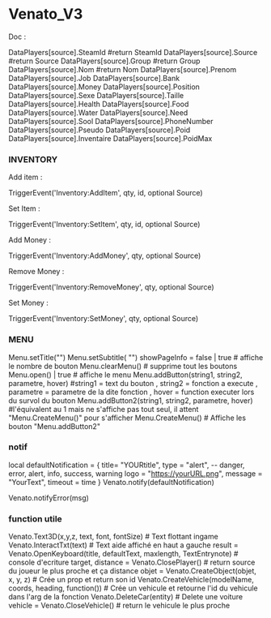 # Venato_V3

Doc :

DataPlayers[source].SteamId           #return SteamId
DataPlayers[source].Source						#return Source
DataPlayers[source].Group							#return Group
DataPlayers[source].Nom								#return Nom
DataPlayers[source].Prenom
DataPlayers[source].Job
DataPlayers[source].Bank
DataPlayers[source].Money
DataPlayers[source].Position
DataPlayers[source].Sexe
DataPlayers[source].Taille
DataPlayers[source].Health
DataPlayers[source].Food
DataPlayers[source].Water
DataPlayers[source].Need
DataPlayers[source].Sool
DataPlayers[source].PhoneNumber
DataPlayers[source].Pseudo
DataPlayers[source].Poid
DataPlayers[source].Inventaire
DataPlayers[source].PoidMax


### INVENTORY ###

Add item :

TriggerEvent('Inventory:AddItem', qty, id, optional Source)

Set Item :

TriggerEvent('Inventory:SetItem', qty, id, optional Source)


Add Money :

TriggerEvent('Inventory:AddMoney', qty, optional Source)

Remove Money :

TriggerEvent('Inventory:RemoveMoney', qty, optional Source)

Set Money :

TriggerEvent('Inventory:SetMoney', qty, optional Source)


###  MENU  ###

Menu.setTitle("")
Menu.setSubtitle( "")
showPageInfo = false | true     # affiche le nombre de bouton
Menu.clearMenu()    # supprime tout les boutons
Menu.open() | true   # affiche le menu
Menu.addButton(string1, string2, parametre, hover)   #string1 = text du bouton ,  string2 = fonction a execute , parametre = parametre de la dite fonction , hover = function executer lors du survol du bouton
Menu.addButton2(string1, string2, parametre, hover)   #l'équivalent au 1 mais ne s'affiche pas tout seul, il attent "Menu.CreateMenu()" pour s'afficher
Menu.CreateMenu()   # Affiche les bouton "Menu.addButton2"
### notif ###

local defaultNotification = {
 title= "YOURtitle",
 type = "alert", --  danger, error, alert, info, success, warning
 logo = "https://yourURL.png",
 message = "YourText",
 timeout = time
}
Venato.notify(defaultNotification)

Venato.notifyError(msg)

### function utile ###

Venato.Text3D(x,y,z, text, font, fontSize)                                   # Text flottant ingame
Venato.InteractTxt(text)                                                     # Text aide affiché en haut a gauche
result = Venato.OpenKeyboard(title, defaultText, maxlength, TextEntrynote)   # console d'ecriture
target, distance = Venato.ClosePlayer()                                      # return source du joueur le plus proche et ça distance
objet = Venato.CreateObject(objet, x, y, z)                                  # Crée un prop et return son id
Venato.CreateVehicle(modelName, coords, heading, function())                 # Crée un vehicule et retourne l'id du vehicule dans l'arg de la fonction
Venato.DeleteCar(entity)                                                     # Delete une voiture
vehicle = Venato.CloseVehicle()                                              # return le vehicule le plus proche
